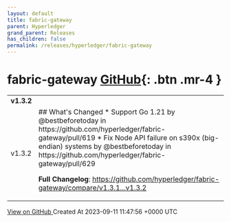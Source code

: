 ```yaml
---
layout: default
title: fabric-gateway
parent: Hyperledger
grand_parent: Releases
has_children: false
permalink: /releases/hyperledger/fabric-gateway
---
```


# fabric-gateway <span class="fs-3 right-align">[GitHub](https://github.com/hyperledger/fabric-gateway){: .btn .mr-4 }</span>


<div>
    <table>
        <tr>
            <td colspan="2">
                <b>
                    v1.3.2
                </b>
            </td>
        </tr>
        <tr>
            <td>
                <span class="chip">
                    v1.3.2
                </span>
            </td>
            <td>
                ## What's Changed
* Support Go 1.21 by @bestbeforetoday in https://github.com/hyperledger/fabric-gateway/pull/619
* Fix Node API failure on s390x (big-endian) systems by @bestbeforetoday in https://github.com/hyperledger/fabric-gateway/pull/629


**Full Changelog**: https://github.com/hyperledger/fabric-gateway/compare/v1.3.1...v1.3.2
            </td>
        </tr>
    </table>
    <a href="https://github.com/hyperledger/fabric-gateway/releases/tag/v1.3.2" class=".btn">
        View on GitHub
    </a>
    <span class="right-align">
        Created At 2023-09-11 11:47:56 +0000 UTC
    </span>
</div>

